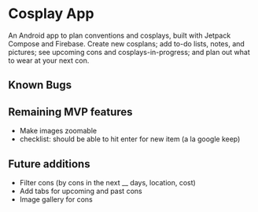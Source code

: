 # Cosplay App
An Android app to plan conventions and cosplays, built with Jetpack Compose and Firebase. Create new cosplans; add to-do lists, notes, and pictures; see upcoming cons and cosplays-in-progress; and plan out what to wear at your next con.

## Known Bugs

## Remaining MVP features
 - Make images zoomable
 - checklist: should be able to hit enter for new item (a la google keep)

## Future additions
 - Filter cons (by cons in the next __ days, location, cost)
 - Add tabs for upcoming and past cons
 - Image gallery for cons
